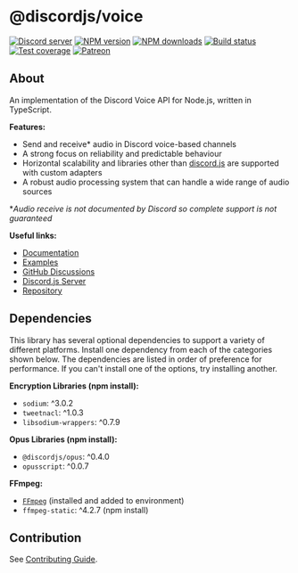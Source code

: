 # @discordjs/voice

<p>
	<a href="https://discord.gg/bRCvFy9"><img src="https://img.shields.io/discord/222078108977594368?color=5865F2&logo=discord&logoColor=white" alt="Discord server" /></a>
	<a href="https://www.npmjs.com/package/@discordjs/voice"><img src="https://img.shields.io/npm/v/@discordjs/voice.svg?maxAge=3600" alt="NPM version" /></a>
	<a href="https://www.npmjs.com/package/@discordjs/voice"><img src="https://img.shields.io/npm/dt/@discordjs/voice.svg?maxAge=3600" alt="NPM downloads" /></a>
	<a href="https://github.com/discordjs/voice/actions"><img src="https://github.com/discordjs/voice/actions/workflows/test.yml/badge.svg" alt="Build status" /></a>
	<a href="https://codecov.io/gh/discordjs/voice"><img src="https://codecov.io/gh/discordjs/voice/branch/main/graph/badge.svg?token=u7oQ23UoxX" alt="Test coverage"/></a>
	<a href="https://www.patreon.com/discordjs"><img src="https://img.shields.io/badge/donate-patreon-F96854.svg" alt="Patreon" /></a>
</p>

## About

An implementation of the Discord Voice API for Node.js, written in TypeScript.

**Features:**

- Send and receive* audio in Discord voice-based channels
- A strong focus on reliability and predictable behaviour
- Horizontal scalability and libraries other than [discord.js](https://discord.js.org/) are supported with custom adapters
- A robust audio processing system that can handle a wide range of audio sources

\**Audio receive is not documented by Discord so complete support is not guaranteed*

**Useful links:**

- [Documentation](https://discordjs.github.io/voice)
- [Examples](https://github.com/discordjs/voice/tree/main/examples)
- [GitHub Discussions](https://github.com/discordjs/voice/discussions)
- [Discord.js Server](https://discord.gg/djs)
- [Repository](https://github.com/discordjs/voice)

## Dependencies

This library has several optional dependencies to support a variety
of different platforms. Install one dependency from each of the
categories shown below. The dependencies are listed in order of
preference for performance. If you can't install one of the options,
try installing another.

**Encryption Libraries (npm install):**

- `sodium`: ^3.0.2
- `tweetnacl`: ^1.0.3
- `libsodium-wrappers`: ^0.7.9

**Opus Libraries (npm install):**

- `@discordjs/opus`: ^0.4.0
- `opusscript`: ^0.0.7

**FFmpeg:**

- [`FFmpeg`](https://ffmpeg.org/) (installed and added to environment)
- `ffmpeg-static`: ^4.2.7 (npm install)

## Contribution

See [Contributing Guide](https://github.com/discordjs/voice/blob/main/.github/CONTRIBUTING.md).
